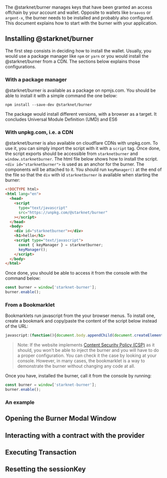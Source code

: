 The @starknet/burner manages keys that have been granted an access offchain by
your account and wallet. Opposite to wallets like `braavos` or `argent-x`, the
burner needs to be installed and probably also configured. This document
explains how to start with the burner with your application.

## Installing @starknet/burner

The first step consists in deciding how to install the wallet. Usually, you
would use a package manager like `npm` or `yarn` or you would install the
@starknet/burner from a CDN. The sections below explains those configurations.

### With a package manager

@starknet/burner is available as a package on npmjs.com. You should be able
to install it with a simple command the one below:

```shell
npm install --save-dev @starknet/burner
```

The package would install different versions, with a browser as a target. It
concludes Universal Module Definition (UMD) and ES6

### With unpkg.com, i.e. a CDN

@starknet/burner is also available on cloudflare CDNs with unpkg.com. To use
it, you can simply import the script with it with a `script` tag. Once done,
the script exports should be accessible from `starknetburner` and
`window.starknetburner`. The html file below shows how to install the script.
`<div id="starknetburner">` is used as an anchor for the burner. The components
will be attached to it. You should run `keyManager()` at the end of the file
so that the `div` with id `starknetburner` is available when starting the
burner:

```html
<!DOCTYPE html>
<html lang="en">
  <head>
    <script
      type="text/javascript"
      src="https://unpkg.com/@starknet/burner"
    ></script>
  </head>
  <body>
    <div id="starknetburner"></div>
    <h1>hello</h1>
    <script type="text/javascript">
      const { keyManager } = starknetburner;
      keyManager();
    </script>
  </body>
</html>
```

Once done, you should be able to access it from the console with the command
below:

```javascript
const burner = window['starknet-burner'];
burner.enable();
```

### From a Bookmarklet

Bookmarklets run javascript from the your browser menus. To install one, create
a bookmark and copy/paste the content of the script below instead of the URL:

```javascript
javascript:(function(){document.body.appendChild(document.createElement('script')).src='https://unpkg.com/@starknet/burner';document.body.appendChild(document.createElement('div')).setAttribute('id','starknetburner');setTimeout(()=>{window.starknetburner.keyManager();console.log('inject starknet-burner in the browser window...')},2000)})();
```

> Note: If the website implements
> [Content Security Policy (CSP)](https://developer.mozilla.org/en-US/docs/Web/HTTP/CSP)
> as it should, you won't be able to inject the burner and you will have to do
> a proper configuration. You can check it the case by looking at your console.
> However, in many cases, the bookmarklet is a way to demonstrate the burner
> without changing any code at all. 

Once you have, installed the burner, call it from the console by running:

```javascript
const burner = window['starknet-burner'];
burner.enable();
```

### An example

## Opening the Burner Modal Window

## Interacting with a contract with the provider

## Executing Transaction

## Resetting the sessionKey


